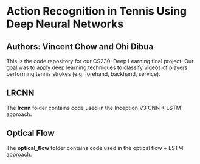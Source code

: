 # Action Recognition in Tennis Using Deep Neural Networks

## Authors: Vincent Chow and Ohi Dibua 

This is the code repository for our CS230: Deep Learning final project. Our goal was to apply deep learning techniques to classify videos of players performing tennis strokes (e.g. forehand, backhand, service).

## LRCNN

The **lrcnn** folder contains code used in the Inception V3 CNN + LSTM approach.

## Optical Flow

The **optical_flow** folder contains code used in the optical flow + LSTM approach.

